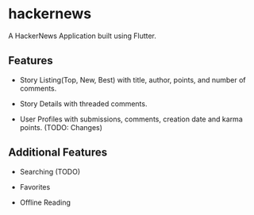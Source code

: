 # hackernews

A HackerNews Application built using Flutter.

## Features

- Story Listing(Top, New, Best) with title, author, points, and number of comments.

- Story Details with threaded comments.

- User Profiles with submissions, comments, creation date and karma points. (TODO: Changes)

## Additional Features

- Searching (TODO)

- Favorites

- Offline Reading